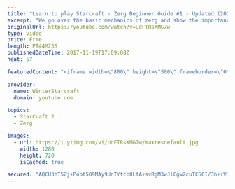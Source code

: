 ```yaml
---
title: "Learn to play Starcraft - Zerg Beginner Guide #1 - Updated (2017)"
excerpt: "We go over the basic mechanics of zerg and show the importance of understanding at least some of what your opponent is doing.  This guide is meant for players with an understanding of the objectives of starcraft but without any strong direction or gameplan, especially for each specific race! -- Watch"
originalUrl: https://youtube.com/watch?v=UdFTRsXMG7w
type: video
price: Free
length: PT44M23S
publishedDateTime: 2017-11-19T17:09:08Z
heat: 57

featuredContent: "<iframe width=\"800\" height=\"500\" frameborder=\"0\" src=\"https://www.youtube.com/embed/UdFTRsXMG7w\" allow=\"accelerometer; autoplay; encrypted-media; gyroscope; picture-in-picture\" allowfullscreen></iframe>"

provider:
  name: WinterStarcraft
  domain: youtube.com

topics:
  - StarCraft 2
  - Zerg

images:
  - url: https://i.ytimg.com/vi/UdFTRsXMG7w/maxresdefault.jpg
    width: 1280
    height: 720
    isCached: true

secured: "AQCU3hT5Zj+P4bt5O9MAy9UnTYtcc8LfA+svRgM3wJlCgw2cuTCS6I/3h+iVJIIk6jszYx2k72ALNZdSRC9sQC/z+/DyhiTl19Im8/hMo2ziLkl1AURR3EZ38to39JuCGbk8HnixTUQ4UR83+tIExPJqZBtueqmf9PX4WNtp/EBtVwoQQCM/rWV/OoxOKxGbfYkxyWKxtc0HoL9FInSbw60a69ZPGmn2U3eMo2J+R6D1zyIWBfJ5B6DeoAqU1Dd6ksz2eDHTjJaUi3UfatsSM/MbOf4niuDTdiQ2tXjwzk5Szt1Uw/ECGIMXI8ipzRXMZcmFqHaQnAb2yX10wq4uGoiIgR4Lkkp0ekfO9HMPqH+/JOranPnUefnQkDV0MEO8542ig+puPKO/nmFYoJI33wheCn5UqwJkH9Z7c84wPpdI5mbI9f3TBqODxF+IQBWy;KreNWuzGfbjwl57Bct/Oww=="
---
```


